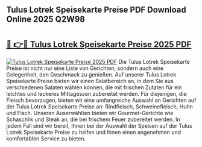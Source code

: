 ## Tulus Lotrek Speisekarte Preise PDF Download Online 2025 Q2W98

# <h2><a href="http://gc6xy1.nevu.top/?p=Tulus+Lotrek+Speisekarte+Preise">🔗 👉🔴 Tulus Lotrek Speisekarte Preise 2025 PDF</a></h2>

[![Tulus Lotrek Speisekarte Preise 2025 PDF](https://i.imgur.com/dBaPXMq.png)](http://gc6xy1.nevu.top/?p=Tulus+Lotrek+Speisekarte+Preise)
Die Tulus Lotrek Speisekarte Preise ist nicht nur eine Liste von Gerichten, sondern auch eine Gelegenheit, den Geschmack zu genießen. Auf unserer Tulus Lotrek Speisekarte Preise bieten wir einen Salatbereich an, in dem Sie aus verschiedenen Salaten wählen können, die mit frischen Zutaten für ein leichtes und leckeres Mittagessen zubereitet werden. Für diejenigen, die Fleisch bevorzugen, bieten wir eine umfangreiche Auswahl an Gerichten auf der Tulus Lotrek Speisekarte Preise an: Rindfleisch, Schweinefleisch, Huhn und Fisch. Unseren Auserwählten bieten wir Gourmet-Gerichte wie Schaschlik und Steak an, die bei frischem Feuer zubereitet werden. In jedem Fall sind wir bereit, Ihnen bei der Auswahl der Speisen auf der Tulus Lotrek Speisekarte Preise zu helfen und Ihnen einen angenehmen und komfortablen Service zu bieten.
